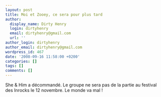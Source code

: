 ```yaml
---
layout: post
title: Moi et Zooey, ce sera pour plus tard
author:
  display_name: Dirty Henry
  login: dirtyhenry
  email: dirtyhenry@gmail.com
  url: ''
author_login: dirtyhenry
author_email: dirtyhenry@gmail.com
wordpress_id: 467
date: '2008-09-16 11:58:00 +0200'
categories: []
tags: []
comments: []
---
```

She & Him a décommandé. Le groupe ne sera pas de la partie au festival des Inrocks le 12 novembre. Le monde va mal !

